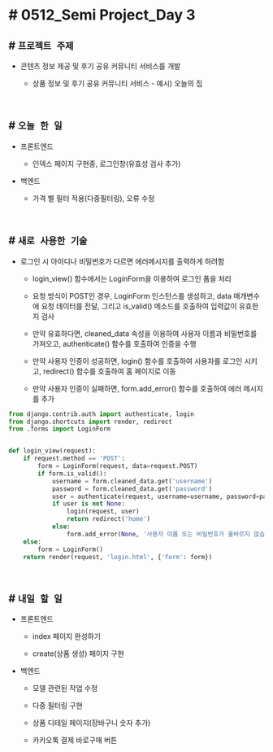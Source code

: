# # 0512_Semi Project_Day 3

## # `프로젝트 주제`
- 콘텐츠 정보 제공 및 후기 공유 커뮤니티 서비스를 개발

    - 상품 정보 및 후기 공유 커뮤니티 서비스 - 예시) 오늘의 집

<br>


## # `오늘 한 일`

- 프론트엔드

    - 인덱스 페이지 구현중, 로그인창(유효성 검사 추가)

- 백엔드

    - 가격 별 필터 적용(다중필터링), 오류 수정

<br>

## # `새로 사용한 기술`

- 로그인 시 아이디나 비밀번호가 다르면 에러메시지를 출력하게 하려함

    - login_view() 함수에서는 LoginForm을 이용하여 로그인 폼을 처리

    - 요청 방식이 POST인 경우, LoginForm 인스턴스를 생성하고, data 매개변수에 요청 데이터를 전달, 그리고 is_valid() 메소드를 호출하여 입력값이 유효한지 검사

    - 만약 유효하다면, cleaned_data 속성을 이용하여 사용자 이름과 비밀번호를 가져오고, authenticate() 함수를 호출하여 인증을 수행

    - 만약 사용자 인증이 성공하면, login() 함수를 호출하여 사용자를 로그인 시키고, redirect() 함수를 호출하여 홈 페이지로 이동

    - 만약 사용자 인증이 실패하면, form.add_error() 함수를 호출하여 에러 메시지를 추가

```py
from django.contrib.auth import authenticate, login
from django.shortcuts import render, redirect
from .forms import LoginForm


def login_view(request):
    if request.method == 'POST':
        form = LoginForm(request, data=request.POST)
        if form.is_valid():
            username = form.cleaned_data.get('username')
            password = form.cleaned_data.get('password')
            user = authenticate(request, username=username, password=password)
            if user is not None:
                login(request, user)
                return redirect('home')
            else:
                form.add_error(None, '사용자 이름 또는 비밀번호가 올바르지 않습니다.')
    else:
        form = LoginForm()
    return render(request, 'login.html', {'form': form})
```



<br>

## # `내일 할 일`

- 프론트엔드

    - index 페이지 완성하기

    - create(상품 생성) 페이지 구현

- 백엔드

    - 모델 관련된 작업 수정

    - 다중 필터링 구현

    - 상품 디테일 페이지(장바구니 숫자 추가)

    - 카카오톡 결제 바로구매 버튼

